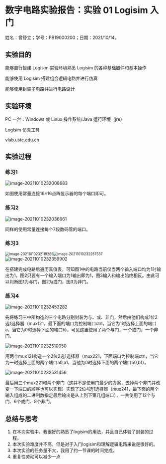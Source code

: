 

# **数字电路实验报告：实验 01 Logisim 入门** 

姓名：曾舒立；学号：PB19000200；日期：2021/10/14。

## **实验目的** 

能够自行搭建 Logisim 实验环境熟悉 Logisim 的各种基础器件和基本操作

能够使用 Logisim 搭建组合逻辑电路并进行仿真

能够使用封装子电路并进行电路设计

## **实验环境** 

PC 一台：Windows 或 Linux 操作系统/Java 运行环境（jre）

Logisim 仿真工具

vlab.ustc.edu.cn

## 实验过程

### 练习1

![image-20211010232008683](C:\Users\wxxxx\AppData\Roaming\Typora\typora-user-images\image-20211010232008683.png)

如图使用常量连接16×16点阵显示器的每个端口即可。

### 练习2

![image-20211010232036661](C:\Users\wxxxx\AppData\Roaming\Typora\typora-user-images\image-20211010232036661.png)

同样的使用常量连接每个7段数码管的端口。

### 练习3

<img src="C:\Users\wxxxx\AppData\Roaming\Typora\typora-user-images\image-20211010232119265.png" alt="image-20211010232119265" style="zoom: 80%;" /><img src="C:\Users\wxxxx\AppData\Roaming\Typora\typora-user-images\image-20211010232257537.png" alt="image-20211010232257537" style="zoom: 80%;" />![image-20211010232359902](C:\Users\wxxxx\AppData\Roaming\Typora\typora-user-images\image-20211010232359902.png)

在搭建完成电路后遍历真值表，可知图1中的电路当前仅当两个输入端口均为1时输出为1，图2只要有一个输入端口为1输出即为1，图3输入和输出始终相反。由此可以判断图1为与门，图2为或门，图3为非门。

### 练习4

![image-20211010232453282](C:\Users\wxxxx\AppData\Roaming\Typora\typora-user-images\image-20211010232453282.png)

先将练习三中所构造的三个电路分别封装为与、或、非门，然后由他们构成1位2选1选择器（mux121，最下面的端口为控制端口ctrl，当它为1时选择上面的端口a，当它为0时选择下面的端口b)，可见这里使用了两个与门，一个或门，一个非门。

![image-20211010232510050](C:\Users\wxxxx\AppData\Roaming\Typora\typora-user-images\image-20211010232510050.png)

用两个mux121构造一个2位2选1选择器（mux221，下面端口为控制端ctrl，当它为一时选择上面的两个端口a0,a1，当他为0时选择下面的两个端口b0,b1）。



![image-20211010232531456](C:\Users\wxxxx\AppData\Roaming\Typora\typora-user-images\image-20211010232531456.png)

最后用三个mux221和两个非门（这并不是使用门最少的方案，去掉两个非门并改变一下端口的顺序也可以实现）实现了2位4选1选择器（mux241，最下面的两个输入组成的二进制数指定最后输出是从上到下第几组端口），一共使用了12个与门、6个或门、8个非门。

## 总结与思考

1. 在本次实验中，我很好的熟悉了logisim的用法，并且自己体验了封装的过程。
2. 本次实验难度并不高，但是对于入门logisim和理解逻辑电路来说是很好的。
3. 本次实验的任务量不大，我用了约一节课的时间完成。
4. 重复性劳动可以减少一点

